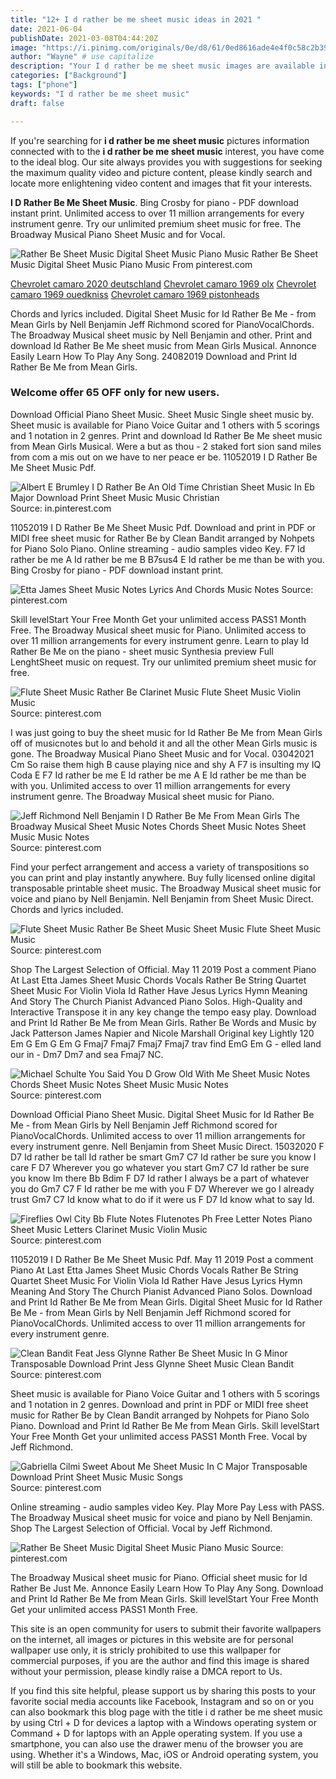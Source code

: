 ```yaml
---
title: "12+ I d rather be me sheet music ideas in 2021 "
date: 2021-06-04
publishDate: 2021-03-08T04:44:20Z
image: "https://i.pinimg.com/originals/0e/d8/61/0ed8616ade4e4f0c58c2b3976541687a.png"
author: "Wayne" # use capitalize
description: "Your I d rather be me sheet music images are available in this site. I d rather be me sheet music are a topic that is being searched for and liked by netizens today. You can Find and Download the I d rather be me sheet music files here. Find and Download all free photos and vectors."
categories: ["Background"]
tags: ["phone"]
keywords: "I d rather be me sheet music"
draft: false

---
```


If you're searching for **i d rather be me sheet music** pictures information connected with to the **i d rather be me sheet music** interest, you have come to the ideal  blog.  Our site always  provides you with  suggestions  for seeking  the maximum  quality video and picture  content, please kindly search and locate more enlightening video content and images  that fit your interests.

**I D Rather Be Me Sheet Music**. Bing Crosby for piano - PDF download instant print. Unlimited access to over 11 million arrangements for every instrument genre. Try our unlimited premium sheet music for free. The Broadway Musical Piano Sheet Music and for Vocal.

![Rather Be Sheet Music Digital Sheet Music Piano Music](https://i.pinimg.com/originals/0e/d8/61/0ed8616ade4e4f0c58c2b3976541687a.png "Rather Be Sheet Music Digital Sheet Music Piano Music")
Rather Be Sheet Music Digital Sheet Music Piano Music From pinterest.com

[Chevrolet camaro 2020 deutschland](/chevrolet-camaro-2020-deutschland/)
[Chevrolet camaro 1969 olx](/chevrolet-camaro-1969-olx/)
[Chevrolet camaro 1969 ouedkniss](/chevrolet-camaro-1969-ouedkniss/)
[Chevrolet camaro 1969 pistonheads](/chevrolet-camaro-1969-pistonheads/)

Chords and lyrics included. Digital Sheet Music for Id Rather Be Me - from Mean Girls by Nell Benjamin Jeff Richmond scored for PianoVocalChords. The Broadway Musical sheet music by Nell Benjamin and other. Print and download Id Rather Be Me sheet music from Mean Girls Musical. Annonce Easily Learn How To Play Any Song. 24082019 Download and Print Id Rather Be Me from Mean Girls.

### Welcome offer 65 OFF only for new users.

Download Official Piano Sheet Music. Sheet Music Single sheet music by. Sheet music is available for Piano Voice Guitar and 1 others with 5 scorings and 1 notation in 2 genres. Print and download Id Rather Be Me sheet music from Mean Girls Musical. Were a but as thou - 2 staked fort sion sand miles from com a mis out on we have to ner peace er be. 11052019 I D Rather Be Me Sheet Music Pdf.


![Albert E Brumley I D Rather Be An Old Time Christian Sheet Music In Eb Major Download Print Sheet Music Music Christian](https://i.pinimg.com/originals/24/64/5f/24645f96334d256d9611830a46fe45ed.gif "Albert E Brumley I D Rather Be An Old Time Christian Sheet Music In Eb Major Download Print Sheet Music Music Christian")
Source: in.pinterest.com

11052019 I D Rather Be Me Sheet Music Pdf. Download and print in PDF or MIDI free sheet music for Rather Be by Clean Bandit arranged by Nohpets for Piano Solo Piano. Online streaming - audio samples video Key. F7 Id rather be me A Id rather be me B B7sus4 E Id rather be me than be with you. Bing Crosby for piano - PDF download instant print.

![Etta James Sheet Music Notes Lyrics And Chords Music Notes](https://i.pinimg.com/originals/79/ff/be/79ffbee0d9fe4c30e384f4121ee3676f.png "Etta James Sheet Music Notes Lyrics And Chords Music Notes")
Source: pinterest.com

Skill levelStart Your Free Month Get your unlimited access PASS1 Month Free. The Broadway Musical sheet music for Piano. Unlimited access to over 11 million arrangements for every instrument genre. Learn to play Id Rather Be Me on the piano - sheet music Synthesia preview Full LenghtSheet music on request. Try our unlimited premium sheet music for free.

![Flute Sheet Music Rather Be Clarinet Music Flute Sheet Music Violin Music](https://i.pinimg.com/originals/2e/0c/05/2e0c05847cb059bd3a415df56aaf8bc4.jpg "Flute Sheet Music Rather Be Clarinet Music Flute Sheet Music Violin Music")
Source: pinterest.com

I was just going to buy the sheet music for Id Rather Be Me from Mean Girls off of musicnotes but lo and behold it and all the other Mean Girls music is gone. The Broadway Musical Piano Sheet Music and for Vocal. 03042021 Cm So raise them high B cause playing nice and shy A F7 is insulting my IQ Coda E F7 Id rather be me E Id rather be me A E Id rather be me than be with you. Unlimited access to over 11 million arrangements for every instrument genre. The Broadway Musical sheet music for Piano.

![Jeff Richmond Nell Benjamin I D Rather Be Me From Mean Girls The Broadway Musical Sheet Music Notes Chords Sheet Music Notes Sheet Music Music Notes](https://i.pinimg.com/originals/c7/98/54/c798541ced3ae20ccf8c67e4b5b7a4aa.png "Jeff Richmond Nell Benjamin I D Rather Be Me From Mean Girls The Broadway Musical Sheet Music Notes Chords Sheet Music Notes Sheet Music Music Notes")
Source: pinterest.com

Find your perfect arrangement and access a variety of transpositions so you can print and play instantly anywhere. Buy fully licensed online digital transposable printable sheet music. The Broadway Musical sheet music for voice and piano by Nell Benjamin. Nell Benjamin from Sheet Music Direct. Chords and lyrics included.

![Flute Sheet Music Rather Be Sheet Music Sheet Music Flute Sheet Music Music](https://i.pinimg.com/originals/5a/f2/cf/5af2cf5ef2b60dae95dd0b84944b5fdc.jpg "Flute Sheet Music Rather Be Sheet Music Sheet Music Flute Sheet Music Music")
Source: pinterest.com

Shop The Largest Selection of Official. May 11 2019 Post a comment Piano At Last Etta James Sheet Music Chords Vocals Rather Be String Quartet Sheet Music For Violin Viola Id Rather Have Jesus Lyrics Hymn Meaning And Story The Church Pianist Advanced Piano Solos. High-Quality and Interactive Transpose it in any key change the tempo easy play. Download and Print Id Rather Be Me from Mean Girls. Rather Be Words and Music by Jack Patterson James Napier and Nicole Marshall Original key Lightly 120 Em G Em G Em G Fmaj7 Fmaj7 Fmaj7 Fmaj7 trav find EmG Em G - elled land our in - Dm7 Dm7 and sea Fmaj7 NC.

![Michael Schulte You Said You D Grow Old With Me Sheet Music Notes Chords Sheet Music Notes Sheet Music Music Notes](https://i.pinimg.com/originals/d8/1d/20/d81d20f7766f310bb6fdf2c4e771a9e3.png "Michael Schulte You Said You D Grow Old With Me Sheet Music Notes Chords Sheet Music Notes Sheet Music Music Notes")
Source: pinterest.com

Download Official Piano Sheet Music. Digital Sheet Music for Id Rather Be Me - from Mean Girls by Nell Benjamin Jeff Richmond scored for PianoVocalChords. Unlimited access to over 11 million arrangements for every instrument genre. Nell Benjamin from Sheet Music Direct. 15032020 F D7 Id rather be tall Id rather be smart Gm7 C7 Id rather be sure you know I care F D7 Wherever you go whatever you start Gm7 C7 Id rather be sure you know Im there Bb Bdim F D7 Id rather I always be a part of whatever you do Gm7 C7 F Id rather be me with you F D7 Wherever we go I already trust Gm7 C7 Id know what to do if it were us F D7 Id know what to say Id.

![Fireflies Owl City Bb Flute Notes Flutenotes Ph Free Letter Notes Piano Sheet Music Letters Clarinet Music Violin Music](https://i.pinimg.com/originals/00/63/02/0063028f5d45f9f7cdb02cac481cc8bc.jpg "Fireflies Owl City Bb Flute Notes Flutenotes Ph Free Letter Notes Piano Sheet Music Letters Clarinet Music Violin Music")
Source: pinterest.com

11052019 I D Rather Be Me Sheet Music Pdf. May 11 2019 Post a comment Piano At Last Etta James Sheet Music Chords Vocals Rather Be String Quartet Sheet Music For Violin Viola Id Rather Have Jesus Lyrics Hymn Meaning And Story The Church Pianist Advanced Piano Solos. Download and Print Id Rather Be Me from Mean Girls. Digital Sheet Music for Id Rather Be Me - from Mean Girls by Nell Benjamin Jeff Richmond scored for PianoVocalChords. Unlimited access to over 11 million arrangements for every instrument genre.

![Clean Bandit Feat Jess Glynne Rather Be Sheet Music In G Minor Transposable Download Print Jess Glynne Sheet Music Clean Bandit](https://i.pinimg.com/originals/0f/32/96/0f329619affb2d0253173365bb88f2a9.gif "Clean Bandit Feat Jess Glynne Rather Be Sheet Music In G Minor Transposable Download Print Jess Glynne Sheet Music Clean Bandit")
Source: pinterest.com

Sheet music is available for Piano Voice Guitar and 1 others with 5 scorings and 1 notation in 2 genres. Download and print in PDF or MIDI free sheet music for Rather Be by Clean Bandit arranged by Nohpets for Piano Solo Piano. Download and Print Id Rather Be Me from Mean Girls. Skill levelStart Your Free Month Get your unlimited access PASS1 Month Free. Vocal by Jeff Richmond.

![Gabriella Cilmi Sweet About Me Sheet Music In C Major Transposable Download Print Sheet Music Music Songs](https://i.pinimg.com/originals/a7/3c/06/a73c0662685c894ba416378322a8325b.gif "Gabriella Cilmi Sweet About Me Sheet Music In C Major Transposable Download Print Sheet Music Music Songs")
Source: pinterest.com

Online streaming - audio samples video Key. Play More Pay Less with PASS. The Broadway Musical sheet music for voice and piano by Nell Benjamin. Shop The Largest Selection of Official. Vocal by Jeff Richmond.

![Rather Be Sheet Music Digital Sheet Music Piano Music](https://i.pinimg.com/originals/0e/d8/61/0ed8616ade4e4f0c58c2b3976541687a.png "Rather Be Sheet Music Digital Sheet Music Piano Music")
Source: pinterest.com

The Broadway Musical sheet music for Piano. Official sheet music for Id Rather Be Just Me. Annonce Easily Learn How To Play Any Song. Download and Print Id Rather Be Me from Mean Girls. Skill levelStart Your Free Month Get your unlimited access PASS1 Month Free.

This site is an open community for users to submit their favorite wallpapers on the internet, all images or pictures in this website are for personal wallpaper use only, it is stricly prohibited to use this wallpaper for commercial purposes, if you are the author and find this image is shared without your permission, please kindly raise a DMCA report to Us.

If you find this site helpful, please support us by sharing this posts to your favorite social media accounts like Facebook, Instagram and so on or you can also bookmark this blog page with the title i d rather be me sheet music by using Ctrl + D for devices a laptop with a Windows operating system or Command + D for laptops with an Apple operating system. If you use a smartphone, you can also use the drawer menu of the browser you are using. Whether it's a Windows, Mac, iOS or Android operating system, you will still be able to bookmark this website.
